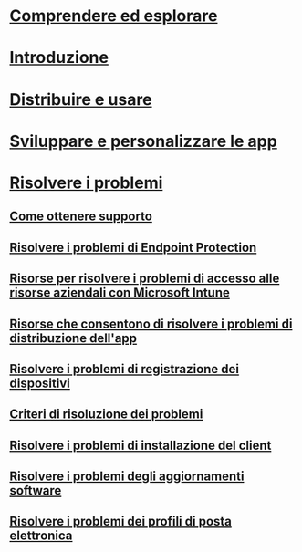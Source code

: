 # [Comprendere ed esplorare](/intune/understand-explore/introduction-to-microsoft-intune)
# [Introduzione](/intune/get-started/what-to-know-before-you-start-microsoft-intune)
<!-- # [Plan and Design](/intune/plan-design/ways-to-do-enterprise-mobility) -->
# [Distribuire e usare](/intune/deploy-use/overview-of-device-and-app-lifecycles-in-microsoft-intune)
# [Sviluppare e personalizzare le app](/intune/develop/intune-app-sdk)

# [Risolvere i problemi](how-to-get-support-for-microsoft-intune.md)
## [Come ottenere supporto](how-to-get-support-for-microsoft-intune.md)
## [Risolvere i problemi di Endpoint Protection](Troubleshoot-Endpoint-Protection-in-microsoft-intune.md)
## [Risorse per risolvere i problemi di accesso alle risorse aziendali con Microsoft Intune](Troubleshoot-company-resource-access-problems-with-microsoft-intune.md)
## [Risorse che consentono di risolvere i problemi di distribuzione dell'app](Troubleshoot-app-deployment-problems-in-microsoft-intune.md)
## [Risolvere i problemi di registrazione dei dispositivi](troubleshoot-device-enrollment-in-intune.md)
## [Criteri di risoluzione dei problemi](Troubleshoot-policies-in-microsoft-intune.md)
## [Risolvere i problemi di installazione del client](Troubleshoot-client-setup-in-microsoft-intune.md)
## [Risolvere i problemi degli aggiornamenti software](Troubleshoot-software-updates-in-microsoft-intune.md)
## [Risolvere i problemi dei profili di posta elettronica](Troubleshoot-email-profiles-in-microsoft-intune.md)


<!--HONumber=May16_HO2-->


